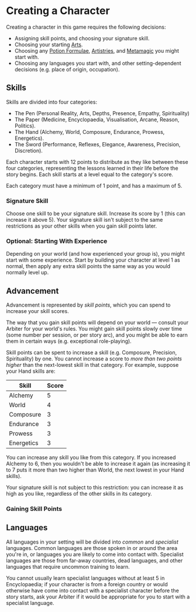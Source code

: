 # Creating a Character

Creating a character in this game requires the following decisions:

- Assigning skill points, and choosing your signature skill.
- Choosing your starting [Arts](/arts).
- Choosing any [Potion Formulae](/potions), [Artistries](/artistry), and [Metamagic](/metamagic) you might start with.
- Choosing any languages you start with, and other setting-dependent decisions (e.g. place of origin, occupation).

## Skills

Skills are divided into four categories:

- The Pen (Personal Reality, Arts, Depths, Presence, Empathy, Spirituality)
- The Paper (Medicine, Encyclopaedia, Visualisation, Arcane, Reason, Politics).
- The Hand (Alchemy, World, Composure, Endurance, Prowess, Energetics).
- The Sword (Performance, Reflexes, Elegance, Awareness, Precision, Discretion).

Each character starts with 12 points to distribute as they like between these four categories, representing the lessons learned in their life before the story begins. Each skill starts at a level equal to the category's score.

Each category must have a minimum of 1 point, and has a maximum of 5.

### Signature Skill

Choose one skill to be your signature skill. Increase its score by 1 (this can increase it above 5). Your signature skill isn't subject to the same restrictions as your other skills when you gain skill points later.

### Optional: Starting With Experience

Depending on your world (and how experienced your group is), you might start with some experience. Start by building your character at level 1 as normal, then apply any extra skill points the same way as you would normally level up.

## Advancement

Advancement is represented by _skill points_, which you can spend to increase your skill scores.

The way that you gain skill points will depend on your world — consult your Arbiter for your world's rules. You might gain skill points slowly over time (some number per session, or per story arc), and you might be able to earn them in certain ways (e.g. exceptional role-playing).

Skill points can be spent to increase a skill (e.g. Composure, Precision, Spirituality) by one. You cannot increase a score to _more than two points higher_ than the next-lowest skill in that category. For example, suppose your Hand skills are:

| Skill      | Score |
| ---------- | ----- |
| Alchemy    | 5     |
| World      | 4     |
| Composure  | 3     |
| Endurance  | 3     |
| Prowess    | 3     |
| Energetics | 3     |

You can increase any skill you like from this category. If you increased Alchemy to 6, then you wouldn't be able to increase it again (as increasing it to 7 puts it more than two higher than World, the next lowest in your Hand skills).

Your signature skill is not subject to this restriction: you can increase it as high as you like, regardless of the other skills in its category.

### Gaining Skill Points

## Languages

All languages in your setting will be divided into _common_ and _specialist_ languages. Common languages are those spoken in or around the area you're in, or languages you are likely to come into contact with. Specialist languages are those from far-away countries, dead languages, and other languages that require uncommon training to learn.

You cannot usually learn specialist languages without at least 5 in Encyclopaedia; if your character is from a foreign country or would otherwise have come into contact with a specialist character before the story starts, ask your Arbiter if it would be appropriate for you to start with a specialist language.
